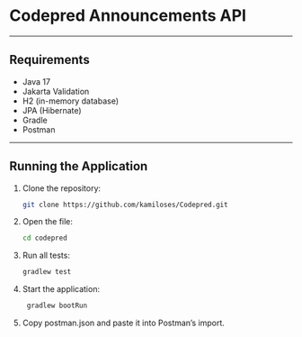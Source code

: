 # Codepred Announcements API

---

## Requirements

- Java 17  
- Jakarta Validation  
- H2 (in-memory database)  
- JPA (Hibernate)  
- Gradle  
- Postman  

---

## Running the Application

1. Clone the repository:

   ```bash
   git clone https://github.com/kamiloses/Codepred.git
   ```
   
 
2. Open the file:
   ```bash
   cd codepred
   ```

3. Run all tests:

   ```bash
   gradlew test
   
 4. Start the application:

     ```bash
      gradlew bootRun
      ```
  5. Copy postman.json and paste it into Postman’s import.
